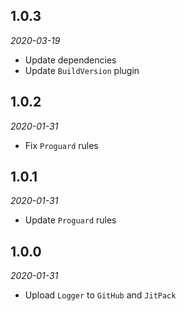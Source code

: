1.0.3
-----
*2020-03-19*
 - Update dependencies
 - Update `BuildVersion` plugin
 
 1.0.2
 -----
 *2020-01-31*
  - Fix `Proguard` rules

1.0.1
-----
*2020-01-31*
 - Update `Proguard` rules

1.0.0
-----
*2020-01-31*
 - Upload `Logger` to `GitHub` and `JitPack`
